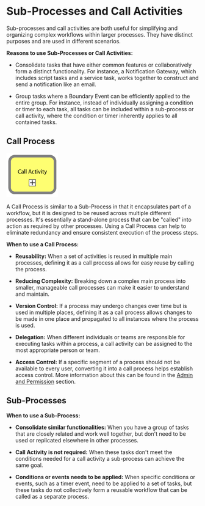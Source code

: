 # Sub-Processes and Call Activities

Sub-processes and call activities are both useful for simplifying and organizing complex workflows within larger processes. They have distinct purposes and are used in different scenarios.

**Reasons to use Sub-Processes or Call Activities:**

- Consolidate tasks that have either common features or collaboratively form a distinct functionality. For instance, a Notification Gateway, which includes script tasks and a service task, works together to construct and send a notification like an email.
  
- Group tasks where a Boundary Event can be efficiently applied to the entire group. For instance, instead of individually assigning a condition or timer to each task, all tasks can be included within a sub-process or call activity, where the condition or timer inherently applies to all contained tasks.

## Call Process

![active_call_process](images/active_call_process.png)

A Call Process is similar to a Sub-Process in that it encapsulates part of a workflow, but it is designed to be reused across multiple different processes. It's essentially a stand-alone process that can be "called" into action as required by other processes. Using a Call Process can help to eliminate redundancy and ensure consistent execution of the process steps.

**When to use a Call Process:**

- **Reusability:** When a set of activities is reused in multiple main processes, defining it as a call process allows for easy reuse by calling the process.

- **Reducing Complexity:** Breaking down a complex main process into smaller, manageable call processes can make it easier to understand and maintain.

- **Version Control:** If a process may undergo changes over time but is used in multiple places, defining it as a call process allows changes to be made in one place and propagated to all instances where the process is used.

- **Delegation:** When different individuals or teams are responsible for executing tasks within a process, a call activity can be assigned to the most appropriate person or team.

- **Access Control:** If a specific segment of a process should not be available to every user, converting it into a call process helps establish access control. More information about this can be found in the [Admin and Permission](../DevOps_installation_integration/admin_and_permissions.md) section.

## Sub-Processes

**When to use a Sub-Process:**

- **Consolidate similar functionalities:** When you have a group of tasks that are closely related and work well together, but don't need to be used or replicated elsewhere in other processes. 
  
- **Call Activity is not required:** When these tasks don't meet the conditions needed for a call activity a sub-process can achieve the same goal.
  
- **Conditions or events needs to be applied:** When specific conditions or events, such as a timer event, need to be applied to a set of tasks, but these tasks do not collectively form a reusable workflow that can be called as a separate process. 
